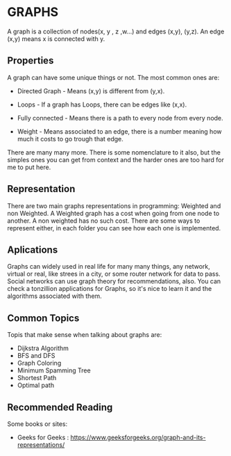 # GRAPHS
A graph is a collection of nodes(x, y , z ,w...) and edges (x,y), (y,z). An edge (x,y) means x is connected with y.
	
## Properties
A graph can have some unique things or not. The most common ones are:
* Directed Graph - Means (x,y) is different from (y,x).

* Loops - If a graph has Loops, there can be edges like (x,x).

* Fully connected - Means there is a path to every node from every node.

* Weight - Means associated to an edge, there is a number meaning how much it costs to go trough that edge.

There are many many more.
There is some nomenclature to it also, but the simples ones you can get from context and the harder ones are too hard for me to put here.

## Representation
There are two main graphs representations in programming: Weighted and non Weighted. A Weighted graph has a cost when going from one node to another. A non weighted has no such cost.
There are some ways to represent either, in each folder you can see how each one is implemented.

## Aplications
Graphs can widely used in real life for many many things, any network, virtual or real, like strees in a city, or some router network for data to pass. Social networks can use graph theory for recommendations, also. You can check a tonzillion applications for Graphs, so it's nice to learn it and the algorithms associated with them.

## Common Topics
Topis that make sense when talking about graphs are:
* Dijkstra Algorithm
* BFS and DFS
* Graph Coloring
* Minimum Spamming Tree
* Shortest Path
* Optimal path

## Recommended Reading
Some books or sites:
* Geeks for Geeks : https://www.geeksforgeeks.org/graph-and-its-representations/

